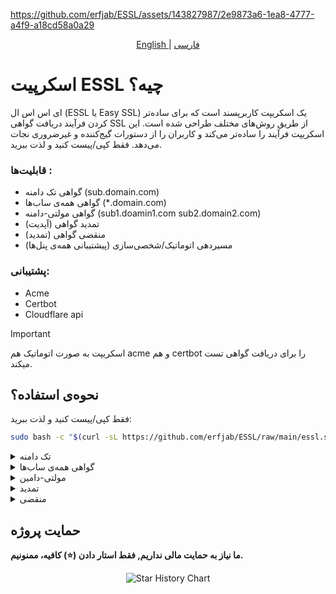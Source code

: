 https://github.com/erfjab/ESSL/assets/143827987/2e9873a6-1ea8-4777-a4f9-a18cd58a0a29


<p align="center">
  <a href="./README.md">
	English
	</a>
	|
	<a href="./README_fa.md">
	فارسی
	</a>
</p>

# اسکرپیت ESSL چیه؟
ای اس اس ال (ESSL یا Easy SSL) یک اسکریپت کاربرپسند است که برای ساده‌تر کردن فرآیند دریافت گواهی SSL از طریق روش‌های مختلف طراحی شده است. این اسکریپت فرآیند را ساده‌تر می‌کند و کاربران را از دستورات گیج‌کننده و غیرضروری نجات می‌دهد. فقط کپی/پیست کنید و لذت ببرید.

### قابلیت‌ها :
- گواهی تک دامنه (sub.domain.com)
- گواهی همه‌ی ساب‌ها (*.domain.com)
- گواهی مولتی-دامنه (sub1.doamin1.com sub2.domain2.com)
- تمدید گواهی (آپدیت)
- منقضی گواهی (تمدید)
- مسیردهی اتوماتیک/شخصی‌سازی (پیشتیبانی همه‌ی پنل‌ها)

### پشتیبانی:
- Acme
- Certbot
- Cloudflare api

> [!IMPORTANT]
> اسکریپت به صورت اتوماتیک هم acme و هم certbot را برای دریافت گواهی تست میکند.


## نحوه‌ی استفاده؟

فقط کپی/پیست کنید و لذت ببرید: 

```bash
sudo bash -c "$(curl -sL https://github.com/erfjab/ESSL/raw/main/essl.sh)"
```
<details>

<summary>تک دامنه</summary>

1. acme & certbot

	در تک دامنه بعد از تنظیم دی‌ان‌اس ها نیاز به دو چیز داریم:
	- `دامنه` (e.g: sub.doamin.com)
	- `ایمیل`
	
	بعد از دریافت گواهی به شما سه تا گزینه برای مسیردهی گواهی نمایش میدهد که اولی برای مسیردهی دلخواه دومی برای مسیردهی پنل مرزبان و سومی مسیردهی مناسب سایر پنل‌ها می‌باشد که اتوماتیک انجام میشود.
2. cloudflare api
	> توجه کنید که api های کلودفلر فقط گواهی wildcard دریافت میکنند. 

	با api های کلودفلر شما نیازی به تنظیم dns ندارید، پس:
	- `دامنه` (e.g: domain.com)
	- `ایمیل اکانت کلودفلر`
	- `کلید گلوبال api کلودفلر`
	
 	نحوه‌ی یافت کلید گلوبال api در کلودفلر : [Link](https://coda.io/@vishesh-jain/api-documentation/cloudflare-global-api-key-15)
	
	بعد از دریافت گواهی به شما سه تا گزینه برای مسیردهی گواهی نمایش میدهد که اولی برای مسیردهی دلخواه دومی برای مسیردهی پنل مرزبان و سومی مسیردهی مناسب سایر پنل‌ها می‌باشد که اتوماتیک انجام میشود.

</details>


<details>

<summary>گواهی همه‌ی ساب‌ها</summary>
1. acme & certbot

در گواهی همه‌ی ساب‌ها بعد از تنظیم دی‌ان‌اس ها نیاز به دو چیز داریم:
- `دامنه` (e.g: doamin.com)
- `ایمیل`

حالا به شما یک اسم و یک text value برای ساخت dns text نمایش میدهد که بعد از ساهت چند ثانیه صبر کنید و enter کلیک کنید تا اسکریپت به کارش ادامه دهد.
بعد از دریافت گواهی به شما سه تا گزینه برای مسیردهی گواهی نمایش میدهد که اولی برای مسیردهی دلخواه دومی برای مسیردهی پنل مرزبان و سومی مسیردهی مناسب سایر پنل‌ها می‌باشد که اتوماتیک انجام میشود.

2. cloudflare api

	با api های کلودفلر شما نیازی به تنظیم dns ندارید، پس:
	- `دامنه` (e.g: domain.com)
	- `ایمیل اکانت کلودفلر`
	- `کلید گلوبال api کلودفلر`
	
 	نحوه‌ی یافت کلید گلوبال api در کلودفلر : [Link](https://coda.io/@vishesh-jain/api-documentation/cloudflare-global-api-key-15)
	
	بعد از دریافت گواهی به شما سه تا گزینه برای مسیردهی گواهی نمایش میدهد که اولی برای مسیردهی دلخواه دومی برای مسیردهی پنل مرزبان و سومی مسیردهی مناسب سایر پنل‌ها می‌باشد که اتوماتیک انجام میشود.

</details>


<details>

<summary>مولتی-دامین</summary>
	
در گواهی مولتی-دامین بعد از تنظیم دی‌ان‌اس ها نیاز به دو چیز داریم:
- `دامنه ها` (in a line with a space e.g: sub1.domain1.com sub2.domain2.com...)
- `ایمیل`

بعد از دریافت گواهی به شما سه تا گزینه برای مسیردهی گواهی نمایش میدهد که اولی برای مسیردهی دلخواه دومی برای مسیردهی پنل مرزبان و سومی مسیردهی مناسب سایر پنل‌ها می‌باشد که اتوماتیک انجام میشود.
</details>

<details>

<summary>تمدید</summary>
	
در هنگام تمدید فقط به یک چیز نیاز داریم:
- `دامنه` (e.g: *.domain.com (wildcard) sub.domain.com (single))

اگر نیاز به تمدید داشته باشد، تمدید خواهد شد. در غیراینصورت به شما در مورد اینکه نیاز به تمدید ندارد پیامی نمایش خواهد داد شد.
</details>


<details>

<summary>منقضی</summary>
	
در هنگام منقضی فقط به یک چیز نیاز داریم:
- `نام دامنه` (e.g: *.domain.com (wildcard) sub.domain.com (single))
  
اگر دامنه‌ی شما در لیست دامنه ها موجود باشد، دامنه منقضی خواهد شد.
</details>

## حمایت پروژه 

**ما نیاز به حمایت مالی نداریم, فقط استار دادن (⭐) کافیه‌، ممنونیم.**

<p align="center">
	<picture>
	  <source
	    media="(prefers-color-scheme: dark)"
	    srcset="
	      https://api.star-history.com/svg?repos=erfjab/ESSL&type=Date&theme=dark
	    "
	  />
	  <source
	    media="(prefers-color-scheme: light)"
	    srcset="
	      https://api.star-history.com/svg?repos=erfjab/ESSL&type=Date
	    "
	  />
	  <img
	    alt="Star History Chart"
	    src="https://api.star-history.com/svg?repos=erfjab/ESSL&type=Date"
	  />
	</picture>
</p>


